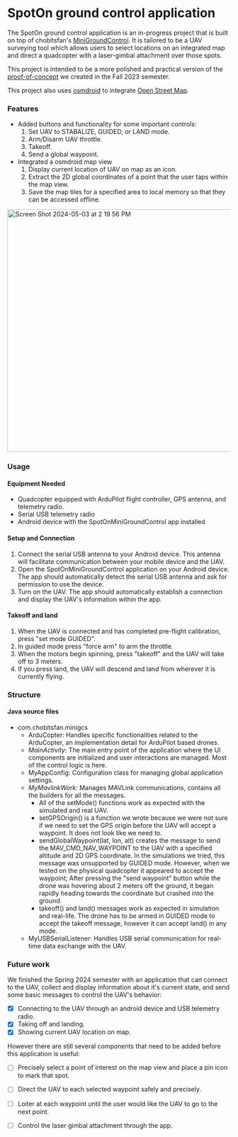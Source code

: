 # SpotOn ground control application

The SpotOn ground control application is an in-progress project that is built on top of chobitsfan's [MiniGroundControl](https://github.com/chobitsfan/MiniGroundControl/blob/master/README.md). It is tailored to be a UAV surveying tool which allows users to select locations on an integrated map and direct a quadcopter with a laser-gimbal attachment over those spots.

This project is intended to be a more polished and practical version of the [proof-of-concept](https://github.com/jackhlay/DroneUI) we created in the Fall 2023 semester. 

This project also uses [osmdroid](https://github.com/osmdroid/osmdroid) to integrate [Open Street Map](https://www.openstreetmap.org/about). 

### Features
* Added buttons and functionality for some important controls:
    1. Set UAV to STABALIZE, GUIDED, or LAND mode.
    2. Arm/Disarm UAV throttle.
    3. Takeoff.
    4. Send a global waypoint.
*   Integrated a osmdroid map view
    1. Display current location of UAV on map as an icon.
    2. Extract the 2D global coordinates of a point that the user taps within the map view.
    3. Save the map tiles for a specified area to local memory so that they can be accessed offline.

<img width="547" alt="Screen Shot 2024-05-03 at 2 19 56 PM" src="https://github.com/mynamecharlesrothbaum/SpotOnMiniGroundControl/assets/33434729/3a6aaaf8-9eaf-4f5c-b284-548b3b5a49b1">

### Usage

#### Equipment Needed
- Quadcopter equipped with ArduPilot flight controller, GPS antenna, and telemetry radio.
- Serial USB telemetry radio
- Android device with the SpotOnMiniGroundControl app installed
#### Setup and Connection
1. Connect the serial USB antenna to your Android device. This antenna will facilitate communication between your mobile device and the UAV.
2. Open the SpotOnMiniGroundControl application on your Android device. The app should automatically detect the serial USB antenna and ask for permission to use the device.
3. Turn on the UAV. The app should automatically establish a connection and display the UAV's information within the app.

#### Takeoff and land
1. When the UAV is connected and has completed pre-flight calibration, press "set mode GUIDED".
2. In guided mode press "force arm" to arm the throttle.
3. When the motors begin spinning, press "takeoff" and the UAV will take off to 3 meters.
4. If you press land, the UAV will descend and land from wherever it is currently flying. 

### Structure

#### Java source files
* com.chobitsfan.minigcs
    * ArduCopter: Handles specific functionalities related to the ArduCopter, an implementation detail for ArduPilot based drones.
    * _MainActivity:_ The main entry point of the application where the UI components are initialized and user interactions are managed. Most of the control logic is here.
    * MyAppConfig: Configuration class for managing global application settings.
    * _MyMavlinkWork:_ Manages MAVLink communications, contains all the builders for all the messages.
         * All of the setMode() functions work as expected with the simulated and real UAV.
         * setGPSOrigin() is a function we wrote because we were not sure if we need to set the GPS origin before the UAV will accept a waypoint. It does not look like we need to.
         * sendGlobalWaypoint(lat, lon, alt) creates the message to send the MAV_CMD_NAV_WAYPOINT to the UAV with a specified altitude and 2D GPS coordinate. In the simulations we tried, this message was unsupported by GUIDED mode. However, when we tested on the physical quadcopter it appeared to accept the waypoint; After pressing the "send waypoint" button while the drone was hovering about 2 meters off the ground, it began rapidly heading towards the coordinate but crashed into the ground.
         * takeoff() and land() messages work as expected in simulation and real-life. The drone has to be armed in GUIDED mode to accept the takeoff message, however it can accept land() in any mode. 
    * MyUSBSerialListener: Handles USB serial communication for real-time data exchange with the UAV.

### Future work
We finished the Spring 2024 semester with an application that can connect to the UAV, collect and display information about it's current state, and send some basic messages to control the UAV's behavior:
- [x] Connecting to the UAV through an android device and USB telemetry radio.
- [x] Taking off and landing.
- [x] Showing current UAV location on map.

However there are still several components that need to be added before this application is useful:
- [ ] Precisely select a point of interest on the map view and place a pin icon to mark that spot.
- [ ] Direct the UAV to each selected waypoint safely and precisely.
- [ ] Loiter at each waypoint until the user would like the UAV to go to the next point.
- [ ] Control the laser gimbal attachment through the app.


